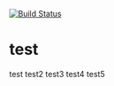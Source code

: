 [![Build Status](https://travis-ci.org/stmllr/test.svg?branch=master)](https://travis-ci.org/stmllr/test)


test
====

test
test2
test3
test4
test5
